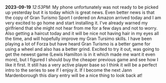 **2023-09-19**
_12:53PM:_ My phone unfortunately was not ready to be picked up yesterday but it is today which is great news. Even better news is that the copy of Gran Turismo Sport I ordered on Amazon arrived today and I am very excited to go home and start installing it. I've already warned my girlfriend that she might not hear from me for a few days and not to worry. Also getting a haircut today and it will be nice not having hair in my eyes all the time, and will hopefully improve my Gran Tursimo skills. I have been playing a lot of Forza but have heard Gran Turismo is a better game for using a wheel and also has a better grind. Excited to try it out, was going to get the newest game (Lewis Hamilton is in it which made me want it even more), but I figured I should buy the cheaper previous game and see how I like it first. It still has a very active player base so I think it will be a perfect intro to the series to see if I enjoy it. If I become the next Jann Mardenborough this diary entry will be a nice thing to look back at!